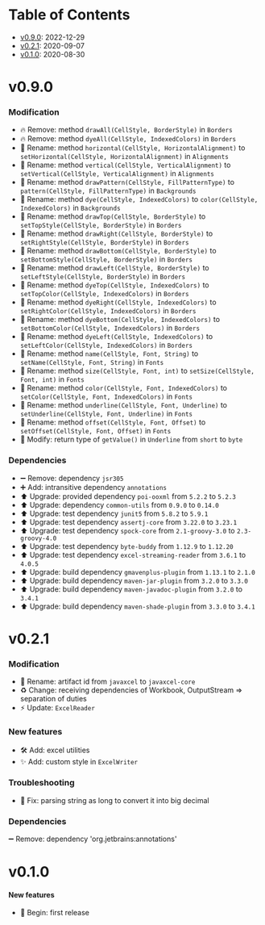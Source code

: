 # Table of Contents

- [v0.9.0](#v090): 2022-12-29
- [v0.2.1](#v021): 2020-09-07
- [v0.1.0](#v010): 2020-08-30

# v0.9.0

### Modification

- 🔥 Remove: method `drawAll(CellStyle, BorderStyle)` in `Borders`
- 🔥 Remove: method `dyeAll(CellStyle, IndexedColors)` in `Borders`
- 🚚 Rename: method `horizontal(CellStyle, HorizontalAlignment)` to `setHorizontal(CellStyle, HorizontalAlignment)`
  in `Alignments`
- 🚚 Rename: method `vertical(CellStyle, VerticalAlignment)` to `setVertical(CellStyle, VerticalAlignment)`
  in `Alignments`
- 🚚 Rename: method `drawPattern(CellStyle, FillPatternType)` to `pattern(CellStyle, FillPatternType)` in `Backgrounds`
- 🚚 Rename: method `dye(CellStyle, IndexedColors)` to `color(CellStyle, IndexedColors)` in `Backgrounds`
- 🚚 Rename: method `drawTop(CellStyle, BorderStyle)` to `setTopStyle(CellStyle, BorderStyle)` in `Borders`
- 🚚 Rename: method `drawRight(CellStyle, BorderStyle)` to `setRightStyle(CellStyle, BorderStyle)` in `Borders`
- 🚚 Rename: method `drawBottom(CellStyle, BorderStyle)` to `setBottomStyle(CellStyle, BorderStyle)` in `Borders`
- 🚚 Rename: method `drawLeft(CellStyle, BorderStyle)` to `setLeftStyle(CellStyle, BorderStyle)` in `Borders`
- 🚚 Rename: method `dyeTop(CellStyle, IndexedColors)` to `setTopColor(CellStyle, IndexedColors)` in `Borders`
- 🚚 Rename: method `dyeRight(CellStyle, IndexedColors)` to `setRightColor(CellStyle, IndexedColors)` in `Borders`
- 🚚 Rename: method `dyeBottom(CellStyle, IndexedColors)` to `setBottomColor(CellStyle, IndexedColors)` in `Borders`
- 🚚 Rename: method `dyeLeft(CellStyle, IndexedColors)` to `setLeftColor(CellStyle, IndexedColors)` in `Borders`
- 🚚 Rename: method `name(CellStyle, Font, String)` to `setName(CellStyle, Font, String)` in `Fonts`
- 🚚 Rename: method `size(CellStyle, Font, int)` to `setSize(CellStyle, Font, int)` in `Fonts`
- 🚚 Rename: method `color(CellStyle, Font, IndexedColors)` to `setColor(CellStyle, Font, IndexedColors)` in `Fonts`
- 🚚 Rename: method `underline(CellStyle, Font, Underline)` to `setUnderline(CellStyle, Font, Underline)` in `Fonts`
- 🚚 Rename: method `offset(CellStyle, Font, Offset)` to `setOffset(CellStyle, Font, Offset)` in `Fonts`
- 🔨 Modify: return type of `getValue()` in `Underline` from `short` to `byte`

### Dependencies

- ➖ Remove: dependency `jsr305`
- ➕ Add: intransitive dependency `annotations`
- ⬆️ Upgrade: provided dependency `poi-ooxml` from `5.2.2` to `5.2.3`
- ⬆️ Upgrade: dependency `common-utils` from `0.9.0` to `0.14.0`
- ⬆️ Upgrade: test dependency `junit5` from `5.8.2` to `5.9.1`
- ⬆️ Upgrade: test dependency `assertj-core` from `3.22.0` to `3.23.1`
- ⬆️ Upgrade: test dependency `spock-core` from `2.1-groovy-3.0` to `2.3-groovy-4.0`
- ⬆️ Upgrade: test dependency `byte-buddy` from `1.12.9` to `1.12.20`
- ⬆️ Upgrade: test dependency `excel-streaming-reader` from `3.6.1` to `4.0.5`
- ⬆️ Upgrade: build dependency `gmavenplus-plugin` from `1.13.1` to `2.1.0`
- ⬆️ Upgrade: build dependency `maven-jar-plugin` from `3.2.0` to `3.3.0`
- ⬆️ Upgrade: build dependency `maven-javadoc-plugin` from `3.2.0` to `3.4.1`
- ⬆️ Upgrade: build dependency `maven-shade-plugin` from `3.3.0` to `3.4.1`

# v0.2.1

### Modification

- 🚚 Rename: artifact id from `javaxcel` to `javaxcel-core`
- ♻️ Change: receiving dependencies of Workbook, OutputStream => separation of duties
- ⚡️ Update: `ExcelReader`

### New features

- 🛠️ Add: excel utilities
- ✨ Add: custom style in `ExcelWriter`

### Troubleshooting

- 🐞 Fix: parsing string as long to convert it into big decimal

### Dependencies

➖ Remove: dependency 'org.jetbrains:annotations'

# v0.1.0

#### New features

- 🎉 Begin: first release
